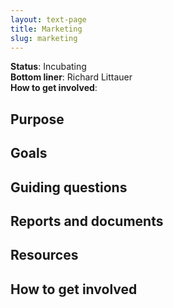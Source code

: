 ```yaml
---
layout: text-page
title: Marketing
slug: marketing
---
```


**Status**: Incubating<br />
**Bottom liner**: Richard Littauer<br />
**How to get involved**:  

## Purpose

## Goals

## Guiding questions

## Reports and documents

## Resources

## How to get involved
